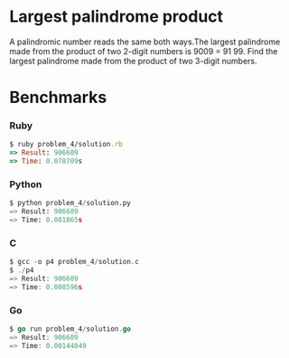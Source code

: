 Largest palindrome product
==========================

A palindromic number reads the same both ways.The largest palindrome made from the product of two 2-digit numbers is 9009 = 91  99. Find the largest palindrome made from the product of two 3-digit numbers.


# Benchmarks

### Ruby
```ruby
$ ruby problem_4/solution.rb
=> Result: 906609
=> Time: 0.078709s
```

### Python
```python
$ python problem_4/solution.py
=> Result: 906609
=> Time: 0.081865s
```

### C
```c
$ gcc -o p4 problem_4/solution.c
$ ./p4
=> Result: 906609
=> Time: 0.008596s
```

### Go
```go
$ go run problem_4/solution.go
=> Result: 906609
=> Time: 0.00144049
```
